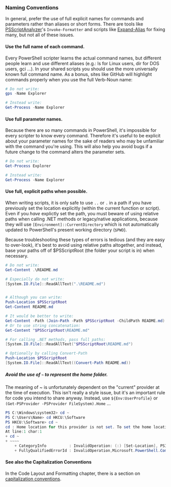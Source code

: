 ### Naming Conventions

In general, prefer the use of full explicit names for commands and parameters rather than aliases or short forms. There are tools like [PSScriptAnalyzer](https://github.com/PowerShell/PSScriptAnalyzer)'s `Invoke-Formatter` and scripts like [Expand-Alias](https://github.com/PoshCode/ModuleBuilder/blob/master/PotentialContribution/ResolveAlias.psm1) for fixing many, but not all of these issues.

#### Use the full name of each command.

Every PowerShell scripter learns the actual command names, but different people learn and use different aliases (e.g.: ls for Linux users, dir for DOS users, gci ...).  In your shared scripts you should use the more universally known full command name. As a bonus, sites like GitHub will highlight commands properly when you use the full Verb-Noun name:

```PowerShell
# Do not write:
gps -Name Explorer

# Instead write:
Get-Process -Name Explorer
```

#### Use full parameter names.

Because there are so many commands in PowerShell, it's impossible for every scripter to know every command. Therefore it's useful to be explicit about your parameter names for the sake of readers who may be unfamiliar with the command you're using. This will also help you avoid bugs if a future change to the command alters the parameter sets.

```PowerShell
# Do not write:
Get-Process Explorer

# Instead write:
Get-Process -Name Explorer
```

#### Use full, explicit paths when possible.

When writing scripts, it is only safe to use `..` or `.` in a path if you have previously set the location explicitly (within the current function or script). Even if you _have_ explictly set the path, you must beware of using relative paths when calling .NET methods or legacy/native applications, because they will use `[Environment]::CurrentDirectory` which is not automatically updated to PowerShell's present working directory (`$PWD`).

Because troubleshooting these types of errors is tedious (and they are easy to over-look), it's best to avoid using relative paths altogether, and instead, base your paths off of $PSScriptRoot (the folder your script is in) when necessary.

```PowerShell
# Do not write:
Get-Content .\README.md

# Especially do not write:
[System.IO.File]::ReadAllText(".\README.md")


# Although you can write:
Push-Location $PSScriptRoot
Get-Content README.md

# It would be better to write:
Get-Content -Path (Join-Path -Path $PSScriptRoot -ChildPath README.md)
# Or to use string concatenation:
Get-Content "$PSScriptRoot\README.md"

# For calling .NET methods, pass full paths:
[System.IO.File]::ReadAllText("$PSScriptRoot\README.md")

# Optionally by calling Convert-Path
Push-Location $PSScriptRoot
[System.IO.File]::ReadAllText((Convert-Path README.md))

```

##### Avoid the use of `~` to represent the home folder.

The meaning of ~ is unfortunately dependent on the "current" provider at the time of execution. This isn't really a style issue, but it's an important rule for code you intend to share anyway. Instead, use `${Env:UserProfile}` or `(Get-PSProvider -PSProvider FileSystem).Home` ...

```PowerShell
PS C:\Windows\system32> cd ~
PS C:\Users\Name> cd HKCU:\Software
PS HKCU:\Software> cd ~
cd : Home location for this provider is not set. To set the home location, call "(Get-PSProvider 'Registry').Home = 'path'".
At line:1 char:1
+ cd ~
+ ~~~~
    + CategoryInfo          : InvalidOperation: (:) [Set-Location], PSInvalidOperationException
    + FullyQualifiedErrorId : InvalidOperation,Microsoft.PowerShell.Commands.SetLocationCommand
```


#### See also the Capitalization Conventions

In the Code Layout and Formatting chapter, there is a section on [capitalization conventions](Code-Layout-and-Formatting.md#Capitalization-Conventions).
